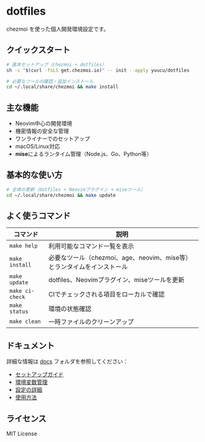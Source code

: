 # dotfiles

chezmoi を使った個人開発環境設定です。

## クイックスタート

```bash
# 基本セットアップ（chezmoi + dotfiles）
sh -c "$(curl -fsLS get.chezmoi.io)" -- init --apply yuucu/dotfiles

# 必要なツールの確認・追加インストール
cd ~/.local/share/chezmoi && make install
```

## 主な機能

- Neovim中心の開発環境
- 機密情報の安全な管理
- ワンライナーでのセットアップ
- macOS/Linux対応
- **mise**によるランタイム管理（Node.js、Go、Python等）

## 基本的な使い方

```bash
# 全体の更新（dotfiles + Neovimプラグイン + miseツール）
cd ~/.local/share/chezmoi && make update
```

## よく使うコマンド

| コマンド | 説明 |
|---------|------|
| `make help` | 利用可能なコマンド一覧を表示 |
| `make install` | 必要なツール（chezmoi、age、neovim、mise等）とランタイムをインストール |
| `make update` | dotfiles、Neovimプラグイン、miseツールを更新 |
| `make ci-check` | CIでチェックされる項目をローカルで確認 |
| `make status` | 環境の状態確認 |
| `make clean` | 一時ファイルのクリーンアップ |

## ドキュメント

詳細な情報は [docs](./docs/) フォルダを参照してください：

- [セットアップガイド](./docs/setup.md)
- [環境変数管理](./docs/environment.md)
- [設定の詳細](./docs/configuration.md)
- [使用方法](./docs/usage.md)

## ライセンス

MIT License
